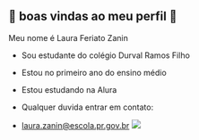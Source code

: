 ## 🦋 boas vindas ao meu perfil 🦋

Meu nome é Laura Feriato Zanin

- Sou estudante do colégio Durval Ramos Filho
- Estou no primeiro ano do ensino médio 
- Estou estudando na Alura

- Qualquer duvida entrar em contato:
- laura.zanin@escola.pr.gov.br
 ![](https://media.tenor.com/U2JgCHsRh04AAAAi/butterfly-blue.gif)
